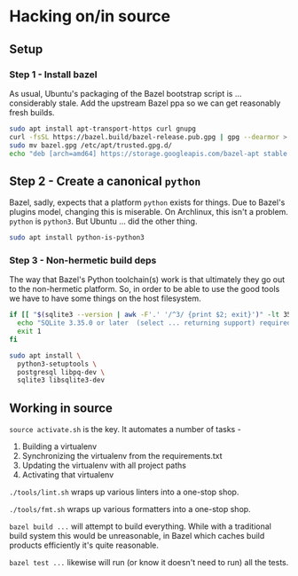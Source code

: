 # Hacking on/in source

## Setup

### Step 1 - Install bazel

As usual, Ubuntu's packaging of the Bazel bootstrap script is ... considerably stale.
Add the upstream Bazel ppa so we can get reasonably fresh builds.

``` sh
sudo apt install apt-transport-https curl gnupg
curl -fsSL https://bazel.build/bazel-release.pub.gpg | gpg --dearmor > bazel.gpg
sudo mv bazel.gpg /etc/apt/trusted.gpg.d/
echo "deb [arch=amd64] https://storage.googleapis.com/bazel-apt stable jdk1.8" | sudo tee /etc/apt/sources.list.d/bazel.list
```

## Step 2 - Create a canonical `python`

Bazel, sadly, expects that a platform `python` exists for things.
Due to Bazel's plugins model, changing this is miserable.
On Archlinux, this isn't a problem. `python` is `python3`. But Ubuntu ... did the other thing.

``` sh
sudo apt install python-is-python3
```

### Step 3 - Non-hermetic build deps

The way that Bazel's Python toolchain(s) work is that ultimately they go out to the non-hermetic platform.
So, in order to be able to use the good tools we have to have some things on the host filesystem.

``` sh
if [[ "$(sqlite3 --version | awk -F'.' '/^3/ {print $2; exit}')" -lt 35 ]]; then
  echo "SQLite 3.35.0 or later  (select ... returning support) required"
  exit 1
fi

sudo apt install \
  python3-setuptools \
  postgresql libpq-dev \
  sqlite3 libsqlite3-dev
```

## Working in source

`source activate.sh` is the key.
It automates a number of tasks -
1. Building a virtualenv
2. Synchronizing the virtualenv from the requirements.txt
3. Updating the virtualenv with all project paths
4. Activating that virtualenv

`./tools/lint.sh` wraps up various linters into a one-stop shop.

`./tools/fmt.sh` wraps up various formatters into a one-stop shop.

`bazel build ...` will attempt to build everything.
While with a traditional build system this would be unreasonable, in Bazel which caches build products efficiently it's quite reasonable.

`bazel test ...` likewise will run (or know it doesn't need to run) all the tests.
